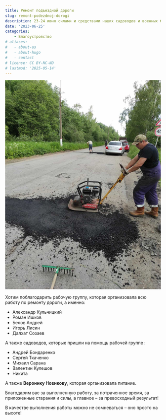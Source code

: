 ```yaml
---
title: Ремонт подъездной дороги
slug: remont-podezdnoj-dorogi
description: 23-24 июня силами и средствами наших садоводов и военных была отремонтирована подъездная дорога.
date: '2023-06-25'
categories:
    - Благоустройство
# aliases:
#   - about-us
#   - about-hugo
#   - contact
# license: CC BY-NC-ND
# lastmod: '2025-05-14'
---
```



![Вместе мы можем улучшить наше садоводство.](image.png)

Хотим поблагодарить рабочую группу, которая организовала всю работу по ремонту дороги, а именно:

- Александр Кульчицкий
- Роман Ишков
- Белов Андрей
- Игорь Лисин
- Далхат Созаев

А также садоводов, которые пришли на помощь рабочей группе :

- Андрей Бондаренко
- Сергей Ткаченко
- Михаил Сарана
- Валентин Кулешов
- Никита

А также __Веронику Новикову__, которая организовала питание.

Благодарим вас за выполненную работу, за потраченное время, за приложенные старания и силы, а главное – за превосходный результат!

В качестве выполнения работы можно не сомневаться – оно просто на высоте!

